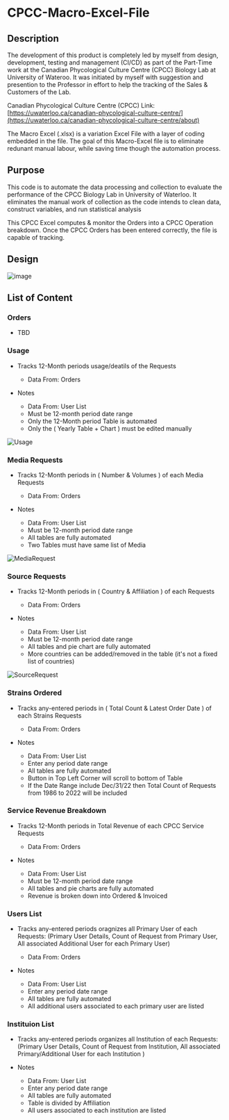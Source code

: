 # CPCC-Macro-Excel-File

## Description
The development of this product is completely led by myself from design, development, testing and management (CI/CD) as part of the Part-Time work at the Canadian Phycological Culture Centre (CPCC) Biology Lab at University of Wateroo. 
It was initiated by myself with suggestion and presention to the Professor in effort to help the tracking of the Sales & Customers of the Lab. 

Canadian Phycological Culture Centre (CPCC) Link: [https://uwaterloo.ca/canadian-phycological-culture-centre/](https://uwaterloo.ca/canadian-phycological-culture-centre/about)

The Macro Excel (.xlsx) is a variation Excel File with a layer of coding embedded in the file. 
The goal of this Macro-Excel file is to eliminate redunant manual labour, while saving time though the automation process. 

## Purpose
This code is to automate the data processing and collection to evaluate the performance of the CPCC Biology Lab in University of Waterloo. 
It eliminates the manual work of collection as the code intends to clean data, construct variables, and run statistical analysis

This CPCC Excel computes & monitor the Orders into a CPCC Operation breakdown. Once the CPCC Orders has been entered correctly, the file is capable of tracking. 

## Design
![image](https://github.com/andykimstar/CPCC-Excel-Automation-Tool/assets/113536228/d2acc607-bdfe-4422-ac5c-c38f5962a732)


## List of Content

### Orders
* TBD

### Usage
* Tracks 12-Month periods usage/deatils of the Requests
  - Data From: Orders

* Notes
    - Data From: User List
    - Must be 12-month period date range
    - Only the 12-Month period Table is automated
    - Only the ( Yearly Table + Chart ) must be edited manually 

![Usage](https://github.com/user-attachments/assets/3842d6ae-e6d2-4f8b-a7ca-8112317afcef)


### Media Requests
* Tracks 12-Month periods in ( Number & Volumes ) of each Media Requests
  - Data From: Orders

* Notes
    - Data From: User List
    - Must be 12-month period date range
    - All tables are fully automated
    - Two Tables must have same list of Media
      
![MediaRequest](https://github.com/user-attachments/assets/0bb4c1b9-7984-4f71-8299-89e8cd14586c)



 
### Source Requests
* Tracks 12-Month periods in ( Country & Affiliation ) of each Requests
  - Data From: Orders

* Notes
    - Data From: User List
    - Must be 12-month period date range
    - All tables and pie chart are fully automated
    - More countries can be added/removed in the table (it's not a fixed list of countries)
 
![SourceRequest](https://github.com/user-attachments/assets/8ad132dd-9b1e-4b5a-a52d-00e482cb7451)

    
### Strains Ordered
* Tracks any-entered periods in ( Total Count & Latest Order Date ) of each Strains Requests
  - Data From: Orders

* Notes
    - Data From: User List
    - Enter any period date range
    - All tables are fully automated
    - Button in Top Left Corner will scroll to bottom of Table
    - If the Date Range include Dec/31/22 then Total Count of Requests from 1986 to 2022 will be included
 
    
### Service Revenue Breakdown
* Tracks 12-Month periods in Total Revenue of each CPCC Service Requests
  - Data From: Orders

* Notes
    - Data From: User List
    - Must be 12-month period date range
    - All tables and pie charts are fully automated
    - Revenue is broken down into Ordered & Invoiced
 
### Users List
* Tracks any-entered periods oragnizes all Primary User of each Requests: (Primary User Details, Count of Request from Primary User, All associated Additional User for each Primary User)
  - Data From: Orders
    
* Notes
    - Data From: User List
    - Enter any period date range
    - All tables are fully automated
    - All additional users associated to each primary user are listed
 
### Instituion List
* Tracks any-entered periods organizes all Institution of each Requests: (Primary User Details, Count of Request from Institution, All associated Primary/Additional User for each Institution )
    
* Notes
    - Data From: User List
    - Enter any period date range
    - All tables are fully automated
    - Table is divided by Affiliation
    - All users associated to each institution are listed

